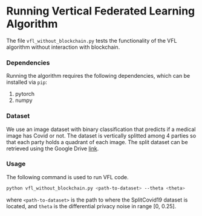 # Running Vertical Federated Learning Algorithm

The file `vfl_without_blockchain.py` tests the functionality of the VFL algorithm without interaction with blockchain.

### Dependencies

Running the algorithm requires the following dependencies, which can be installed via `pip`:

1. pytorch
2. numpy

### Dataset

We use an image dataset with binary classification that predicts if a medical image has Covid or not.
The dataset is vertically splitted among 4 parties so that each party holds a quadrant of each image.
The split dataset can be retrieved using the Google Drive [link](https://drive.google.com/file/d/1LUGy0TA03C-wcLBk8YGDeVJ42u2yHmY_/view?usp=sharing).

### Usage

The following command is used to run VFL code.
```bash
python vfl_without_blockchain.py <path-to-dataset> --theta <theta>
```
where `<path-to-dataset>` is the path to where the SplitCovid19 dataset is located, and `theta` is the differential privacy noise in range [0, 0.25].
